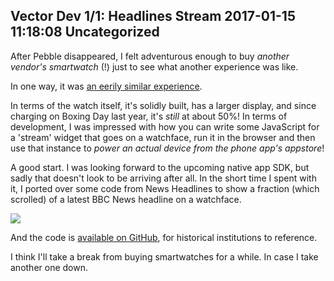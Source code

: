 Vector Dev 1/1: Headlines Stream
2017-01-15 11:18:08
Uncategorized
---

After Pebble disappeared, I felt adventurous enough to buy <em>another vendor's smartwatch</em> (!) just to see what another experience was like.

In one way, it was <a href="https://twitter.com/Chris_DL/status/818926070309289987">an eerily similar experience</a>.

In terms of the watch itself, it's solidly built, has a larger display, and since charging on Boxing Day last year, it's <em>still</em> at about 50%! In terms of development, I was impressed with how you can write some JavaScript for a 'stream' widget that goes on a watchface, run it in the browser and then use that instance to <em>power an actual device from the phone app's appstore</em>!

A good start. I was looking forward to the upcoming native app SDK, but sadly that doesn't look to be arriving after all. In the short time I spent with it, I ported over some code from News Headlines to show a fraction (which scrolled) of a latest BBC News headline on a watchface.

![](/assets/import/media/2017/01/c1hyubbxaamh-pa.jpg)

And the code is <a href="https://github.com/C-D-Lewis/vector-dev/blob/master/streams/headline.js">available on GitHub</a>, for historical institutions to reference.

I think I'll take a break from buying smartwatches for a while. In case I take another one down.
